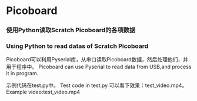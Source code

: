 # Picoboard
### 使用Python读取Scratch Picoboard的各项数据
### Using Python to read datas of Scratch Picoboard

Picoboard可以利用Pyserial库，从串口读取Picoboard数据，然后处理他们，并用于程序中。
Picoboard can use Pyserial to read data from USB,and process it in program.

示例代码在test.py中。
Test code in test.py
可以看下效果：test_video.mp4。
Example video:test_video.mp4
